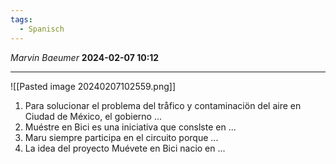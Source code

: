 ```yaml
---
tags:
  - Spanisch
---
```

*Marvin Baeumer* **2024-02-07 10:12**

---
![[Pasted image 20240207102559.png]]
1. Para solucionar el problema del tråfico y contaminaciön del aire en Ciudad de México, el gobierno ... 
2. Muéstre en Bici es una iniciativa que conslste en ...
3. Maru siempre participa en el circuito porque ...
4. La idea del proyecto Muévete en Bici nacio en ...